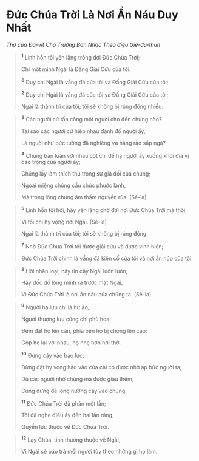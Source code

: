 # Ðức Chúa Trời Là Nơi Ẩn Náu Duy Nhất
*Thơ của Ða-vít Cho Trưởng Ban Nhạc Theo điệu Giê-đu-thun*

> <sup><b>1</b></sup> Linh hồn tôi yên lặng trông đợi Ðức Chúa Trời;
> 
> Chỉ một mình Ngài là Ðấng Giải Cứu của tôi.
> 
> <sup><b>6</b></sup> Duy chỉ Ngài là vầng đá của tôi và Ðấng Giải Cứu của tôi;
> 
> <sup><b>2</b></sup> Duy chỉ Ngài là vầng đá của tôi và Ðấng Giải Cứu của tôi;
> 
> Ngài là thành trì của tôi; tôi sẽ không bị rúng động nhiều.
>


> <sup><b>3</b></sup> Các người cứ tấn công một người cho đến chừng nào?
> 
> Tại sao các người cứ hiệp nhau đánh đổ người ấy,
> 
> Là người như bức tường đã nghiêng và hàng rào sắp ngã?
> 
> <sup><b>4</b></sup> Chúng bàn luận với nhau cốt chỉ để hạ người ấy xuống khỏi địa vị cao trọng của người ấy;
> 
> Chúng lấy làm thích thú trong sự giả dối của chúng;
> 
> Ngoài miệng chúng cầu chúc phước lành,
> 
> Mà trong lòng chúng âm thầm nguyền rủa. (Sê-la)
>


> <sup><b>5</b></sup> Linh hồn tôi hỡi, hãy yên lặng chờ đợi nơi Ðức Chúa Trời mà thôi,
> 
> Vì tôi chỉ hy vọng nơi Ngài. (Sê-la)
> 
> Ngài là thành trì của tôi; tôi sẽ không bị rúng động.
> 
> <sup><b>7</b></sup> Nhờ Ðức Chúa Trời tôi được giải cứu và được vinh hiển;
> 
> Ðức Chúa Trời chính là vầng đá kiên cố của tôi và nơi ẩn núp của tôi.
>


> <sup><b>8</b></sup> Hỡi nhân loại, hãy tin cậy Ngài luôn luôn;
> 
> Hãy dốc đổ lòng mình ra trước mặt Ngài,
> 
> Vì Ðức Chúa Trời là nơi ẩn náu của chúng ta. (Sê-la)
>


> <sup><b>9</b></sup> Người hạ lưu chỉ là hư ảo,
> 
> Người thượng lưu cũng chỉ phù hoa;
> 
> Ðem đặt họ lên cân, phía bên họ bị chỏng lên cao;
> 
> Gộp họ lại với nhau, họ nhẹ hơn hơi thở.
> 
> <sup><b>10</b></sup> Ðừng cậy vào bạo lực;
> 
> Ðừng đặt hy vọng hão vào của cải có được nhờ áp bức người ta;
> 
> Dù các người nhờ chúng mà được giàu thêm,
> 
> Cũng đừng để lòng nương cậy vào chúng.
> 
> <sup><b>11</b></sup> Ðức Chúa Trời đã phán một lần;
> 
> Tôi đã nghe điều ấy đến hai lần rằng,
> 
> Quyền lực thuộc về Ðức Chúa Trời.
>


> <sup><b>12</b></sup> Lạy Chúa, tình thương thuộc về Ngài,
> 
> Vì Ngài sẽ báo trả mỗi người tùy theo những gì họ làm.
>

